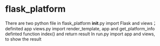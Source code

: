 # flask_platform
There are two python file in flask_platform
__init__.py import Flask and views；definited app
views.py import render_template, app and get_platform_info definted function index() and return result
In run.py import app and views, to show the result
